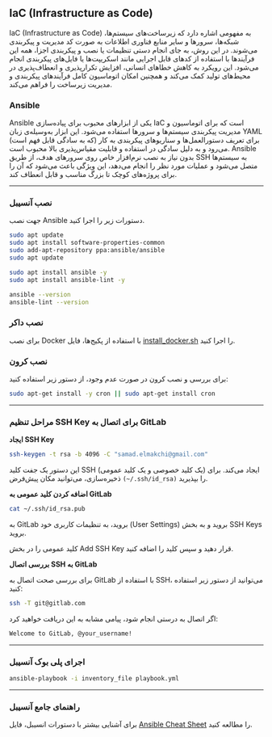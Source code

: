 ## IaC (Infrastructure as Code)
IaC (Infrastructure as Code) به مفهومی اشاره دارد که زیرساخت‌های سیستم‌ها، شبکه‌ها، سرورها و سایر منابع فناوری اطلاعات به صورت کد مدیریت و پیکربندی می‌شوند. در این روش، به جای انجام دستی تنظیمات یا نصب و پیکربندی اجزا، همه این فرآیندها با استفاده از کدهای قابل اجرایی مانند اسکریپت‌ها یا فایل‌های پیکربندی انجام می‌شود. این رویکرد به کاهش خطاهای انسانی، افزایش تکرارپذیری و انعطاف‌پذیری در محیط‌های تولید کمک می‌کند و همچنین امکان اتوماسیون کامل فرآیندهای پیکربندی و مدیریت زیرساخت را فراهم می‌کند.

### Ansible
Ansible یکی از ابزارهای محبوب برای پیاده‌سازی IaC است که برای اتوماسیون و مدیریت پیکربندی سیستم‌ها و سرورها استفاده می‌شود. این ابزار به‌وسیله‌ی زبان YAML (که به سادگی قابل فهم است) برای تعریف دستورالعمل‌ها و سناریوهای پیکربندی به کار می‌رود و به دلیل سادگی در استفاده و قابلیت مقیاس‌پذیری بالا محبوب است. Ansible بدون نیاز به نصب نرم‌افزار خاص روی سرورهای هدف، از طریق SSH به سیستم‌ها متصل می‌شود و عملیات مورد نظر را انجام می‌دهد، این ویژگی باعث می‌شود که آن را برای پروژه‌های کوچک تا بزرگ مناسب و قابل انعطاف کند.

---

### نصب آنسیبل
جهت نصب Ansible دستورات زیر را اجرا کنید.

```bash
sudo apt update
sudo apt install software-properties-common
sudo add-apt-repository ppa:ansible/ansible
sudo apt update

sudo apt install ansible -y
sudo apt install ansible-lint -y

ansible --version
ansible-lint --version
```

### نصب داکر
برای نصب Docker با استفاده از پکیج‌ها، فایل [install_docker.sh](./install_docker.sh) را اجرا کنید.

### نصب کرون
برای بررسی و نصب کرون در صورت عدم وجود، از دستور زیر استفاده کنید:

```bash
sudo apt-get install -y cron || sudo apt-get install cron
```

---

### مراحل تنظیم SSH Key برای اتصال به GitLab

**ایجاد SSH Key**

```bash
ssh-keygen -t rsa -b 4096 -C "samad.elmakchi@gmail.com"
```
این دستور یک جفت کلید SSH (یک کلید خصوصی و یک کلید عمومی) ایجاد می‌کند. برای ذخیره‌سازی، می‌توانید مکان پیش‌فرض `(~/.ssh/id_rsa)` را بپذیرید.

**اضافه کردن کلید عمومی به GitLab**

```bash
cat ~/.ssh/id_rsa.pub
```
به GitLab بروید، به تنظیمات کاربری خود (User Settings) بروید و به بخش SSH Keys بروید.

کلید عمومی را در بخش Add SSH Key قرار دهید و سپس کلید را اضافه کنید.

**بررسی اتصال SSH به GitLab**

برای بررسی صحت اتصال به GitLab با استفاده از SSH، می‌توانید از دستور زیر استفاده کنید:

```bash
ssh -T git@gitlab.com
```
اگر اتصال به درستی انجام شود، پیامی مشابه به این دریافت خواهید کرد:

```bash
Welcome to GitLab, @your_username!
```

---

### اجرای پلی بوک آنسیبل
```bash
ansible-playbook -i inventory_file playbook.yml
```
---

### راهنمای جامع آنسیبل
برای آشنایی بیشتر با دستورات انسیبل، فایل [Ansible Cheat Sheet](./ansible_cheat_sheet.md) را مطالعه کنید.

